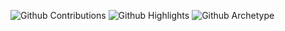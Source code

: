 <!--
**lhstrh/lhstrh** is a ✨ _special_ ✨ repository because its `README.md` (this file) appears on your GitHub profile.

## Hi there 👋

Here are some ideas to get you started:

- 🔭 I’m currently working on ...
- 🌱 I’m currently learning ...
- 👯 I’m looking to collaborate on ...
- 🤔 I’m looking for help with ...
- 💬 Ask me about ...
- 📫 How to reach me: ...
- 😄 Pronouns: ...
- ⚡ Fun fact: ...
-->

![Github Contributions](https://greptile-stats.vercel.app/api/widget/lhstrh/contributions)
![Github Highlights](https://greptile-stats.vercel.app/api/widget/lhstrh/highlights)
![Github Archetype](https://greptile-stats.vercel.app/api/widget/lhstrh/archtype)
